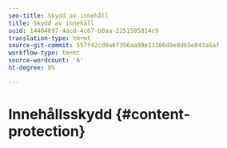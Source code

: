 ```yaml
---
seo-title: Skydd av innehåll
title: Skydd av innehåll
uuid: 14464697-4acd-4c67-b0aa-2251595814c9
translation-type: tm+mt
source-git-commit: 557f42cd9a6f356aa99e13386d9e8d65e043a6af
workflow-type: tm+mt
source-wordcount: '6'
ht-degree: 0%

---
```



# Innehållsskydd {#content-protection}
